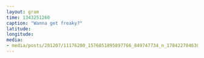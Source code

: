 ```yaml
---
layout: gram
time: 1343251260
caption: "Wanna get freaky?"
latitude: 
longitude: 
media:
- media/posts/201207/11176200_1576851895897766_849747734_n_17842278463000351.jpg
---
```

